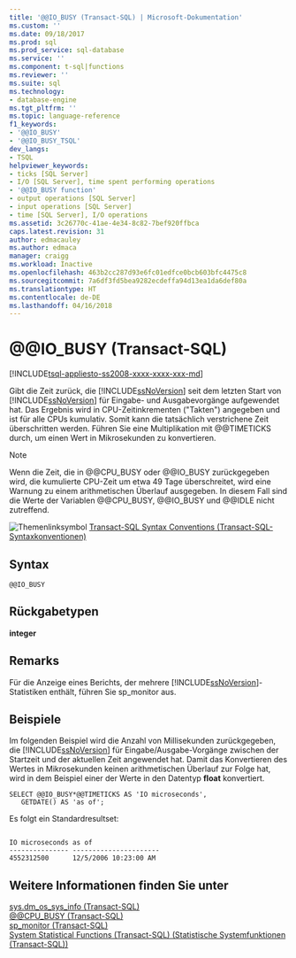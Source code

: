 ```yaml
---
title: '@@IO_BUSY (Transact-SQL) | Microsoft-Dokumentation'
ms.custom: ''
ms.date: 09/18/2017
ms.prod: sql
ms.prod_service: sql-database
ms.service: ''
ms.component: t-sql|functions
ms.reviewer: ''
ms.suite: sql
ms.technology:
- database-engine
ms.tgt_pltfrm: ''
ms.topic: language-reference
f1_keywords:
- '@@IO_BUSY'
- '@@IO_BUSY_TSQL'
dev_langs:
- TSQL
helpviewer_keywords:
- ticks [SQL Server]
- I/O [SQL Server], time spent performing operations
- '@@IO_BUSY function'
- output operations [SQL Server]
- input operations [SQL Server]
- time [SQL Server], I/O operations
ms.assetid: 3c26770c-41ae-4e34-8c82-7bef920ffbca
caps.latest.revision: 31
author: edmacauley
ms.author: edmaca
manager: craigg
ms.workload: Inactive
ms.openlocfilehash: 463b2cc287d93e6fc01edfce0bcb603bfc4475c8
ms.sourcegitcommit: 7a6df3fd5bea9282ecdeffa94d13ea1da6def80a
ms.translationtype: HT
ms.contentlocale: de-DE
ms.lasthandoff: 04/16/2018
---
```

# <a name="x40x40iobusy-transact-sql"></a>&#x40;&#x40;IO_BUSY (Transact-SQL)
[!INCLUDE[tsql-appliesto-ss2008-xxxx-xxxx-xxx-md](../../includes/tsql-appliesto-ss2008-xxxx-xxxx-xxx-md.md)]

  Gibt die Zeit zurück, die [!INCLUDE[ssNoVersion](../../includes/ssnoversion-md.md)] seit dem letzten Start von [!INCLUDE[ssNoVersion](../../includes/ssnoversion-md.md)] für Eingabe- und Ausgabevorgänge aufgewendet hat. Das Ergebnis wird in CPU-Zeitinkrementen ("Takten") angegeben und ist für alle CPUs kumulativ. Somit kann die tatsächlich verstrichene Zeit überschritten werden. Führen Sie eine Multiplikation mit @@TIMETICKS durch, um einen Wert in Mikrosekunden zu konvertieren.  
  
> [!NOTE]  
>  Wenn die Zeit, die in @@CPU_BUSY oder @@IO_BUSY zurückgegeben wird, die kumulierte CPU-Zeit um etwa 49 Tage überschreitet, wird eine Warnung zu einem arithmetischen Überlauf ausgegeben. In diesem Fall sind die Werte der Variablen @@CPU_BUSY, @@IO_BUSY und @@IDLE nicht zutreffend.  
  
 ![Themenlinksymbol](../../database-engine/configure-windows/media/topic-link.gif "Topic link icon") [Transact-SQL Syntax Conventions (Transact-SQL-Syntaxkonventionen)](../../t-sql/language-elements/transact-sql-syntax-conventions-transact-sql.md)  
  
## <a name="syntax"></a>Syntax  
  
```  
@@IO_BUSY  
```  
  
## <a name="return-types"></a>Rückgabetypen  
 **integer**  
  
## <a name="remarks"></a>Remarks  
 Für die Anzeige eines Berichts, der mehrere [!INCLUDE[ssNoVersion](../../includes/ssnoversion-md.md)]-Statistiken enthält, führen Sie sp_monitor aus.  
  
## <a name="examples"></a>Beispiele  
 Im folgenden Beispiel wird die Anzahl von Millisekunden zurückgegeben, die [!INCLUDE[ssNoVersion](../../includes/ssnoversion-md.md)] für Eingabe/Ausgabe-Vorgänge zwischen der Startzeit und der aktuellen Zeit angewendet hat. Damit das Konvertieren des Wertes in Mikrosekunden keinen arithmetischen Überlauf zur Folge hat, wird in dem Beispiel einer der Werte in den Datentyp **float** konvertiert.  
  
```  
SELECT @@IO_BUSY*@@TIMETICKS AS 'IO microseconds',   
   GETDATE() AS 'as of';  
```  
  
 Es folgt ein Standardresultset:  
  
```  
  
IO microseconds as of                   
--------------- ----------------------  
4552312500      12/5/2006 10:23:00 AM   
```  
  
## <a name="see-also"></a>Weitere Informationen finden Sie unter  
 [sys.dm_os_sys_info &#40;Transact-SQL&#41;](../../relational-databases/system-dynamic-management-views/sys-dm-os-sys-info-transact-sql.md)   
 [@@CPU_BUSY &#40;Transact-SQL&#41;](../../t-sql/functions/cpu-busy-transact-sql.md)   
 [sp_monitor &#40;Transact-SQL&#41;](../../relational-databases/system-stored-procedures/sp-monitor-transact-sql.md)   
 [System Statistical Functions &#40;Transact-SQL&#41; (Statistische Systemfunktionen (Transact-SQL))](../../t-sql/functions/system-statistical-functions-transact-sql.md)  
  
  
